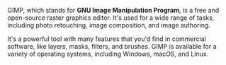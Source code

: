 GIMP, which stands for **GNU Image Manipulation Program**, is a free and open-source raster graphics editor. It's used for a wide range of tasks, including photo retouching, image composition, and image authoring.

It's a powerful tool with many features that you'd find in commercial software, like layers, masks, filters, and brushes. GIMP is available for a variety of operating systems, including Windows, macOS, and Linux. 